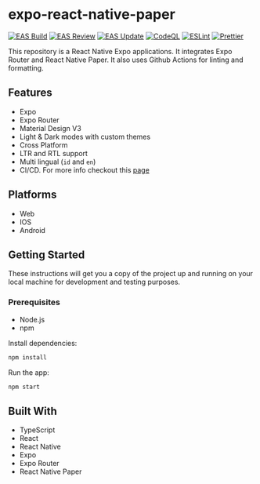 # expo-react-native-paper

[![EAS Build](https://github.com/youzarsiph/expo-react-native-paper/actions/workflows/eas-build.yml/badge.svg)](https://github.com/youzarsiph/expo-react-native-paper/actions/workflows/eas-build.yml)
[![EAS Review](https://github.com/youzarsiph/expo-react-native-paper/actions/workflows/eas-reviews.yml/badge.svg)](https://github.com/youzarsiph/expo-react-native-paper/actions/workflows/eas-reviews.yml)
[![EAS Update](https://github.com/youzarsiph/expo-react-native-paper/actions/workflows/eas-update.yml/badge.svg)](https://github.com/youzarsiph/expo-react-native-paper/actions/workflows/eas-update.yml)
[![CodeQL](https://github.com/youzarsiph/expo-react-native-paper/actions/workflows/codeql.yml/badge.svg)](https://github.com/youzarsiph/expo-react-native-paper/actions/workflows/codeql.yml)
[![ESLint](https://github.com/youzarsiph/expo-react-native-paper/actions/workflows/eslint.yml/badge.svg)](https://github.com/youzarsiph/expo-react-native-paper/actions/workflows/eslint.yml)
[![Prettier](https://github.com/youzarsiph/expo-react-native-paper/actions/workflows/prettier.yml/badge.svg)](https://github.com/youzarsiph/expo-react-native-paper/actions/workflows/prettier.yml)

This repository is a React Native Expo applications. It integrates Expo Router and React Native Paper. It also uses Github Actions for linting and formatting.

## Features

- Expo
- Expo Router
- Material Design V3
- Light & Dark modes with custom themes
- Cross Platform
- LTR and RTL support
- Multi lingual (`id` and `en`)
- CI/CD. For more info checkout this [page](https://github.com/expo/expo-github-action/tree/main)

## Platforms

- Web
- IOS
- Android

## Getting Started

These instructions will get you a copy of the project up and running on your local machine for development and testing purposes.

### Prerequisites

- Node.js
- npm

Install dependencies:

```bash
npm install
```

Run the app:

```bash
npm start
```

## Built With

- TypeScript
- React
- React Native
- Expo
- Expo Router
- React Native Paper
